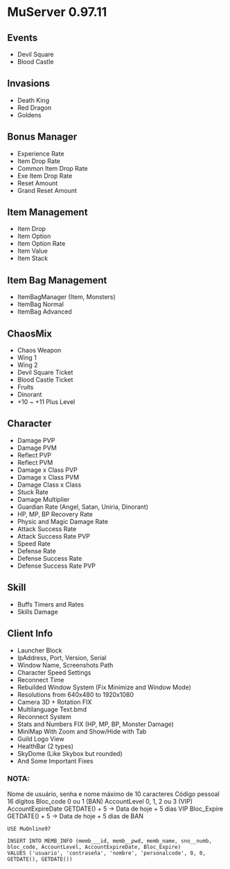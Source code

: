
# MuServer 0.97.11

## Events
* Devil Square
* Blood Castle

## Invasions
* Death King
* Red Dragon
* Goldens

## Bonus Manager
* Experience Rate
* Item Drop Rate
* Common Item Drop Rate
* Exe Item Drop Rate
* Reset Amount
* Grand Reset Amount

## Item Management
* Item Drop
* Item Option
* Item Option Rate
* Item Value
* Item Stack

## Item Bag Management
* ItemBagManager (Item, Monsters)
* ItemBag Normal
* ItemBag Advanced

## ChaosMix
* Chaos Weapon
* Wing 1
* Wing 2
* Devil Square Ticket
* Blood Castle Ticket
* Fruits
* Dinorant
* +10 ~ +11 Plus Level

## Character
* Damage PVP
* Damage PVM
* Reflect PVP
* Reflect PVM
* Damage x Class PVP
* Damage x Class PVM
* Damage Class x Class
* Stuck Rate
* Damage Multiplier
* Guardian Rate (Angel, Satan, Uniria, Dinorant)
* HP, MP, BP Recovery Rate
* Physic and Magic Damage Rate
* Attack Success Rate
* Attack Success Rate PVP
* Speed Rate
* Defense Rate
* Defense Success Rate
* Defense Success Rate PVP

## Skill
* Buffs Timers and Rates
* Skills Damage

## Client Info
* Launcher Block
* IpAddress, Port, Version, Serial
* Window Name, Screenshots Path
* Character Speed Settings
* Reconnect Time
* Rebuilded Window System (Fix Minimize and Window Mode)
* Resolutions from 640x480 to 1920x1080
* Camera 3D + Rotation FIX
* Multilanguage Text.bmd
* Reconnect System
* Stats and Numbers FIX (HP, MP, BP, Monster Damage)
* MiniMap With Zoom and Show/Hide with Tab
* Guild Logo View
* HealthBar (2 types)
* SkyDome (Like Skybox but rounded)
* And Some Important Fixes

### NOTA:
  
Nome de usuário, senha e nome máximo de 10 caracteres
Código pessoal 16 dígitos
Bloc_code 0 ou 1 (BAN)
AccountLevel 0, 1, 2 ou 3 (VIP)
AccountExpireDate GETDATE() + 5 -> Data de hoje + 5 dias VIP
Bloc_Expire GETDATE() + 5 -> Data de hoje + 5 dias de BAN

    USE MuOnline97
    
    INSERT INTO MEMB_INFO (memb___id, memb__pwd, memb_name, sno__numb, bloc_code, AccountLevel, AccountExpireDate, Bloc_Expire)
    VALUES ('usuario', 'contraseña', 'nombre', 'personalcode', 0, 0, GETDATE(), GETDATE())
